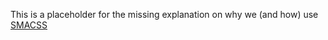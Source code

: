 This is a placeholder for the missing explanation on why we (and how) use [SMACSS](https://smacss.com)